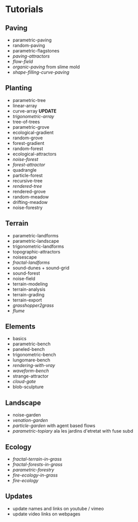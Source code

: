 # Tutorials

## Paving
* parametric-paving
* random-paving
* parametric-flagstones
* *paving-attractors*
* *flow-field*
* *organic-paving* from slime mold
* *shape-filling-curve-paving*

## Planting
* parametric-tree
* linear-array
* curve-array **UPDATE**
* *trigonometric-array*
* tree-of-trees
* parametric-grove
* ecological-gradient
* random-grove
* forest-gradient
* random-forest
* ecological-attractors
* *noise-forest*
* *forest-attractor*
* quadrangle
* particle-forest
* recursive-tree
* *rendered-tree*
* rendered-grove
* random-meadow
* drifting-meadow
* noise-forestry

## Terrain
* parametric-landforms
* parametric-landscape
* trigonometric-landforms
* topographic-attractors
* noisescape
* *fractal-landforms*
* sound-dunes + sound-grid
* sound-forest
* noise-field
* terrain-modeling
* terrain-analysis
* terrain-grading
* terrain-export
* *grasshopper2grass*
* *flume*

## Elements
* basics
* parametric-bench
* paneled-bench
* trigonometric-bench
* lungomare-bench
* *rendering-with-vray*
* *waveform-bench*
* strange-attractor
* *cloud-gate*
* blob-sculpture

## Landscape
* noise-garden
* *venation-garden*
* *particle-garden* with agent based flows
* *parametric-topiary* ala les jardins d'etretat  with fuse subd

## Ecology
* *fractal-terrain-in-grass*
* *fractal-forests-in-grass*
* *parametric-forestry*
* *fire-ecology-in-grass*
* *fire-ecology*

## Updates
* update names and links on youtube / vimeo
* update video links on webpages
